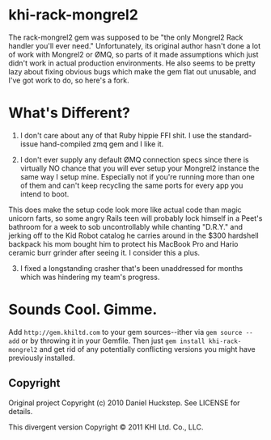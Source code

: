 # khi-rack-mongrel2

The rack-mongrel2 gem was supposed to be "the only Mongrel2 Rack handler you'll ever need." Unfortunately, its original author hasn't done a lot of work with Mongrel2 or ØMQ, so parts of it made assumptions which just didn't work in actual production environments. He also seems to be pretty lazy about fixing obvious bugs which make the gem flat out unusable, and I've got work to do, so here's a fork.

# What's Different?

1. I don't care about any of that Ruby hippie FFI shit. I use the standard-issue hand-compiled zmq gem and I like it.

2. I don't ever supply any default ØMQ connection specs since there is virtually NO chance that you will ever setup your Mongrel2 instance the same way I setup mine. Especially not if you're running more than one of them and can't keep recycling the same ports for every app you intend to boot. 

This does make the setup code look more like actual code than magic unicorn farts, so some angry Rails teen will probably lock himself in a Peet's bathroom for a week to sob uncontrollably while chanting "D.R.Y." and jerking off to the Kid Robot catalog he carries around in the $300 hardshell backpack his mom bought him to protect his MacBook Pro and Hario ceramic burr grinder after seeing it. I consider this a plus. 

3. I fixed a longstanding crasher that's been unaddressed for months which was hindering my team's progress.

# Sounds Cool. Gimme.

Add `http://gem.khiltd.com` to your gem sources--ither via `gem source --add` or by throwing it in your Gemfile. Then just `gem install khi-rack-mongrel2` and get rid of any potentially conflicting versions you might have previously installed.

## Copyright

Original project Copyright (c) 2010 Daniel Huckstep. See LICENSE for details.

This divergent version Copyright © 2011 KHI Ltd. Co., LLC. 
